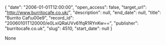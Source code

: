 {
  "date": "2006-01-01T12:00:00", 
  "open_access": false, 
  "target_url": "http://www.burritocafe.co.uk/", 
  "description": null, 
  "end_date": null, 
  "title": "Burrito Caf\u00e9", 
  "record_id": "20060101T120000/e0LxiQRaUVv61fqR1RYnKw==", 
  "publisher": "burritocafe.co.uk", 
  "slug": 4510, 
  "start_date": null
}

None